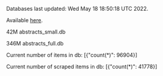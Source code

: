 Databases last updated: Wed May 18 18:50:18 UTC 2022. 

Available [here](https://github.com/cbeauhilton/ash-db/releases).


42M	abstracts_small.db

346M	abstracts_full.db

Current number of items in db:
[{"count(*)": 96904}]

Current number of scraped items in db:
[{"count(*)": 41778}]
